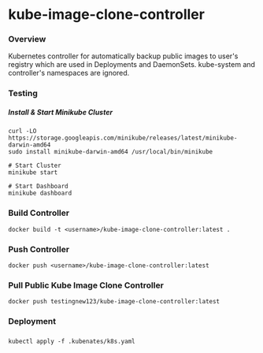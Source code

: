 # kube-image-clone-controller

### Overview
Kubernetes controller for automatically backup public images to user's registry which are used in Deployments and DaemonSets. kube-system and controller's namespaces are ignored. 

### Testing 
##### Install & Start Minikube Cluster 
```shell
curl -LO https://storage.googleapis.com/minikube/releases/latest/minikube-darwin-amd64
sudo install minikube-darwin-amd64 /usr/local/bin/minikube

# Start Cluster
minikube start

# Start Dashboard
minikube dashboard
```

### Build Controller
```shell
docker build -t <username>/kube-image-clone-controller:latest .
```

### Push Controller
```shell
docker push <username>/kube-image-clone-controller:latest
```

### Pull Public Kube Image Clone Controller 
```shell
docker push testingnew123/kube-image-clone-controller:latest
```

### Deployment
##### 
```shell
kubectl apply -f .kubenates/k8s.yaml
```
